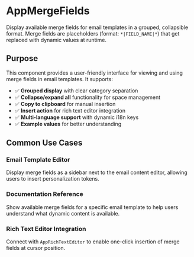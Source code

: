 # AppMergeFields

Display available merge fields for email templates in a grouped, collapsible format. Merge fields are placeholders (format: `*|FIELD_NAME|*`) that get replaced with dynamic values at runtime.

## Purpose

This component provides a user-friendly interface for viewing and using merge fields in email templates. It supports:

- ✅ **Grouped display** with clear category separation
- ✅ **Collapse/expand all** functionality for space management
- ✅ **Copy to clipboard** for manual insertion
- ✅ **Insert action** for rich text editor integration
- ✅ **Multi-language support** with dynamic i18n keys
- ✅ **Example values** for better understanding

## Common Use Cases

### Email Template Editor

Display merge fields as a sidebar next to the email content editor, allowing users to insert personalization tokens.

### Documentation Reference

Show available merge fields for a specific email template to help users understand what dynamic content is available.

### Rich Text Editor Integration

Connect with `AppRichTextEditor` to enable one-click insertion of merge fields at cursor position.
